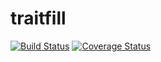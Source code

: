 # traitfill

[![Build Status](https://travis-ci.org/richfitz/traitfill.png?branch=master)](https://travis-ci.org/richfitz/traitfill)
[![Coverage Status](https://coveralls.io/repos/richfitz/traitfill/badge.svg?branch=master)](https://coveralls.io/r/richfitz/traitfill?branch=master)

